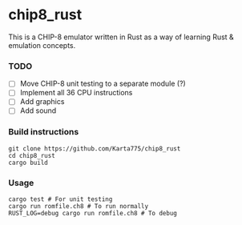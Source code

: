 # chip8_rust

This is a CHIP-8 emulator written in Rust as a way of learning Rust & emulation concepts.

### TODO
* [ ] Move CHIP-8 unit testing to a separate module (?)
* [ ] Implement all 36 CPU instructions
* [ ] Add graphics
* [ ] Add sound

### Build instructions
```shell
git clone https://github.com/Karta775/chip8_rust
cd chip8_rust
cargo build
```

### Usage
```shell
cargo test # For unit testing
cargo run romfile.ch8 # To run normally
RUST_LOG=debug cargo run romfile.ch8 # To debug
```